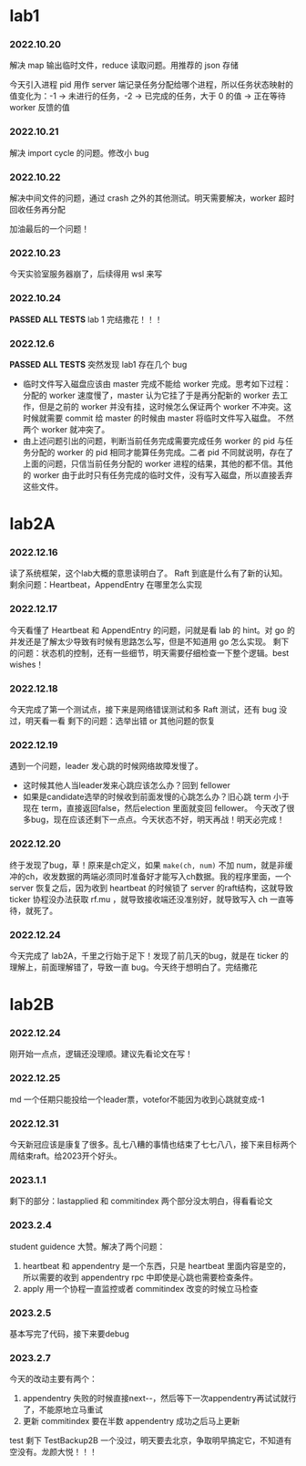 # lab1

### 2022.10.20

解决 map 输出临时文件，reduce 读取问题。用推荐的 json 存储

今天引入进程 pid 用作 server 端记录任务分配给哪个进程，所以任务状态映射的值变化为：-1 -> 未进行的任务，-2 -> 已完成的任务，大于 0 的值 -> 正在等待 worker 反馈的值 

### 2022.10.21

解决 import cycle 的问题。修改小 bug

### 2022.10.22 

解决中间文件的问题，通过 crash 之外的其他测试。明天需要解决，worker 超时回收任务再分配

加油最后的一个问题！

### 2022.10.23

今天实验室服务器崩了，后续得用 wsl 来写

### 2022.10.24

**PASSED ALL TESTS** lab 1 完结撒花！！！

### 2022.12.6

**PASSED ALL TESTS** 突然发现 lab1 存在几个 bug

+   临时文件写入磁盘应该由 master 完成不能给 worker 完成。思考如下过程：分配的 worker 速度慢了，master 认为它挂了于是再分配新的 worker 去工作，但是之前的 worker 并没有挂，这时候怎么保证两个 worker 不冲突。这时候就需要 commit 给 master 的时候由 master 将临时文件写入磁盘。 不然两个 worker 就冲突了。
+   由上述问题引出的问题，判断当前任务完成需要完成任务 worker 的 pid 与任务分配的 worker 的 pid 相同才能算任务完成。二者 pid 不同就说明，存在了上面的问题，只信当前任务分配的 worker 进程的结果，其他的都不信。其他的 worker 由于此时只有任务完成的临时文件，没有写入磁盘，所以直接丢弃这些文件。

# lab2A

### 2022.12.16

读了系统框架，这个lab大概的意思读明白了。 Raft 到底是什么有了新的认知。
剩余问题：Heartbeat，AppendEntry 在哪里怎么实现

### 2022.12.17

今天看懂了 Heartbeat 和 AppendEntry 的问题，问就是看 lab 的 hint。对 go 的并发还是了解太少导致有时候有思路怎么写，但是不知道用 go 怎么实现。
剩下的问题：状态机的控制，还有一些细节，明天需要仔细检查一下整个逻辑。best wishes！

### 2022.12.18

今天完成了第一个测试点，接下来是网络错误测试和多 Raft 测试，还有 bug 没过，明天看一看
剩下的问题：选举出错 or 其他问题的恢复

### 2022.12.19

遇到一个问题，leader 发心跳的时候网络故障发慢了。
+   这时候其他人当leader发来心跳应该怎么办？回到 fellower
+   如果是candidate选举的时候收到前面发慢的心跳怎么办？旧心跳 term 小于现在 term，直接返回false，然后election 里面就变回 fellower。
今天改了很多bug，现在应该还剩下一点点。今天状态不好，明天再战！明天必完成！

### 2022.12.20

终于发现了bug，草！原来是ch定义，如果 `make(ch, num)` 不加 num，就是非缓冲的ch，收发数据的两端必须同时准备好才能写入ch数据。我的程序里面，一个 server 恢复之后，因为收到 heartbeat 的时候锁了 server 的raft结构，这就导致 ticker 协程没办法获取 rf.mu ，就导致接收端还没准别好，就导致写入 ch 一直等待，就死了。

### 2022.12.24

今天完成了 lab2A，千里之行始于足下！发现了前几天的bug，就是在 ticker 的理解上，前面理解错了，导致一直 bug。今天终于想明白了。完结撒花

# lab2B

### 2022.12.24

刚开始一点点，逻辑还没理顺。建议先看论文在写！

### 2022.12.25

md 一个任期只能投给一个leader票，votefor不能因为收到心跳就变成-1

### 2022.12.31

今天新冠应该是康复了很多。乱七八糟的事情也结束了七七八八，接下来目标两个周结束raft。给2023开个好头。

### 2023.1.1

剩下的部分：lastapplied 和 commitindex 两个部分没太明白，得看看论文

### 2023.2.4

student guidence 大赞。解决了两个问题：
1. heartbeat 和 appendentry 是一个东西，只是 heartbeat 里面内容是空的，所以需要的收到 appendentry rpc 中即使是心跳也需要检查条件。
2. apply 用一个协程一直监控或者 commitindex 改变的时候立马检查

### 2023.2.5

基本写完了代码，接下来要debug

### 2023.2.7

今天的改动主要有两个：
1. appendentry 失败的时候直接next--，然后等下一次appendentry再试试就行了，不能原地立马重试
2. 更新 commitindex 要在半数 appendentry 成功之后马上更新

test 剩下 TestBackup2B 一个没过，明天要去北京，争取明早搞定它，不知道有空没有。龙颜大悦！！！